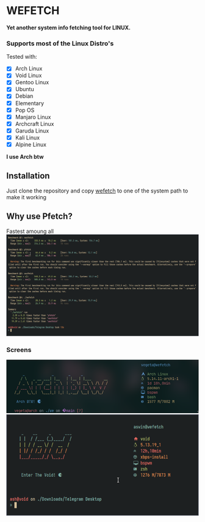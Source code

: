 # WEFETCH
**Yet another system info fetching tool for LINUX.**

### Supports most of the Linux Distro's
Tested with:
- [x] Arch Linux
- [x] Void Linux
- [x] Gentoo Linux
- [x] Ubuntu
- [x] Debian
- [x] Elementary
- [x] Pop OS
- [x] Manjaro Linux
- [x] Archcraft Linux
- [x] Garuda Linux
- [x] Kali Linux
- [x] Alpine Linux

**I use Arch btw**


## Installation

Just clone the repository and copy [wefetch](https://github.com/vegetaxd/wefetch/blob/main/wefetch) to one of the system path to make it working

## Why use Pfetch?
Fastest amoung all
![alt text](https://github.com/VegetaxD/wefetch/blob/main/screens/fastest.png)
### Screens
![alt text](https://github.com/VegetaxD/wefetch/blob/main/screens/arch.png)
![alt text](https://github.com/VegetaxD/wefetch/blob/main/screens/void.png)
